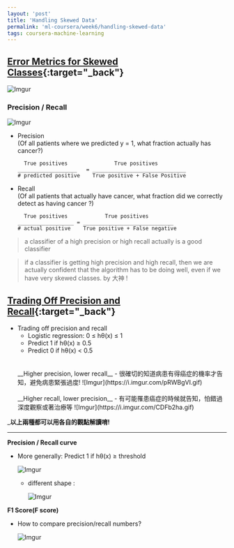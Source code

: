 ```yaml
---
layout: 'post'
title: 'Handling Skewed Data'
permalink: 'ml-coursera/week6/handling-skewed-data'
tags: coursera-machine-learning 
---
```


## [Error Metrics for Skewed Classes](https://www.coursera.org/learn/machine-learning/lecture/tKMWX/error-metrics-for-skewed-classes){:target="_back"}


![Imgur](https://i.imgur.com/tahDdm1.gif)

### Precision / Recall 
![Imgur](https://i.imgur.com/N7nDZfU.gif)
- Precision
  <br/>(Of all patients where we predicted y = 1, what fraction actually has cancer?)

   ~~~
     True positives               True positives
   ___________________   = ______________________________
   # predicted positive    True positive + False Positive
   ~~~
- Recall
  <br/>(Of all patients that actually have cancer, what fraction did we correctly detect as having cancer ?)

   ~~~
     True positives            True positives
   __________________ = _____________________________
   # actual positive    True positive + False negative
   ~~~


> a classifier of a high precision or high recall actually is a good classifier

> if a classifier is getting high precision and high recall, then we are actually confident that the algorithm has to be doing well, even if we have very skewed classes. by 大神 !

## [Trading Off Precision and Recall](https://www.coursera.org/learn/machine-learning/lecture/CuONQ/trading-off-precision-and-recall){:target="_back"}


- Trading off precision and recall
   - Logistic regression: 0 ≤ hθ(x) ≤ 1
   - Predict 1 if hθ(x) ≥ 0.5
   - Predict 0 if hθ(x) < 0.5
   <br/>
   <br/>
   __Higher precision, lower recall__
      - 很確切的知道病患有得癌症的機率才告知，避免病患緊張過度!
   ![Imgur](https://i.imgur.com/pRWBgVI.gif)
   <br/>
   <br/>
   __Higher recall, lower precision__
      - 有可能罹患癌症的時候就告知，怕錯過深度觀察或著治療等
   ![Imgur](https://i.imgur.com/CDFb2ha.gif)

___以上兩種都可以用各自的觀點解讀唷!__

---

   __Precision / Recall curve__

   - More generally: Predict 1 if hθ(x) ≥ threshold

       ![Imgur](https://i.imgur.com/oBYZ0ttm.gif)

       - different shape :

          ![Imgur](https://i.imgur.com/1yv2JbXm.gif)




   __F1 Score(F score)__
   - How to compare precision/recall numbers?

      ![Imgur](https://i.imgur.com/hJQC76ch.gif)